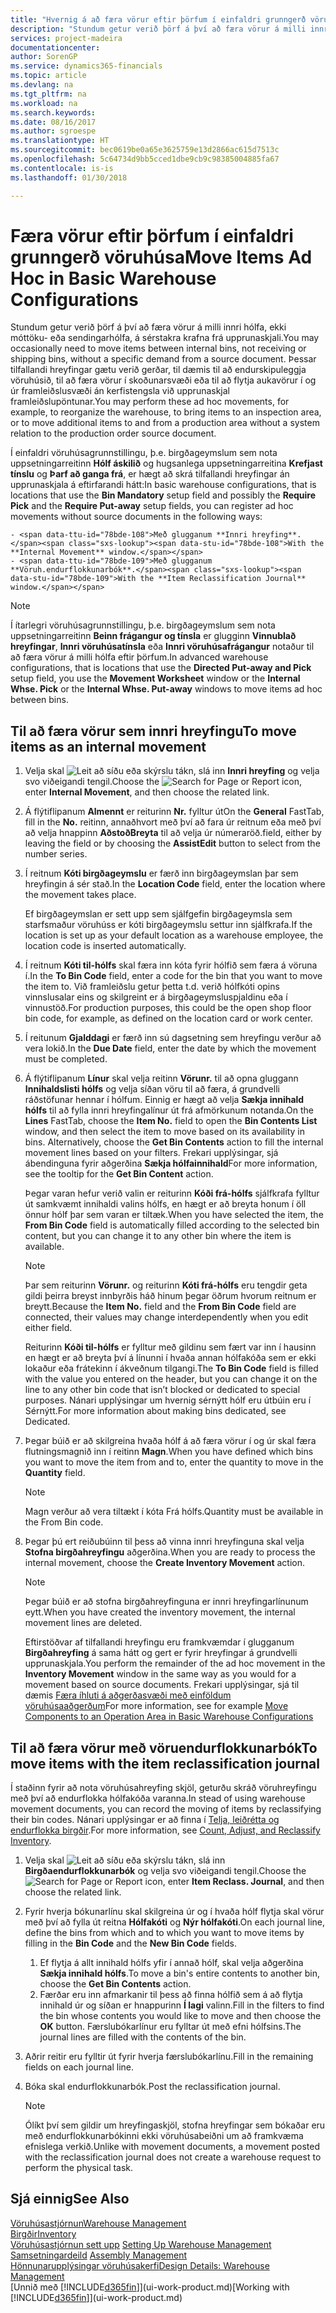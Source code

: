 ```yaml
---
title: "Hvernig á að færa vörur eftir þörfum í einfaldri grunngerð vöruhúsa | Microsoft Docs"
description: "Stundum getur verið þörf á því að færa vörur á milli innri hólfa, ekki móttöku- eða sendingarhólfa, á sérstakra krafna frá upprunaskjali. Þessar tilfallandi hreyfingar gætu verið gerðar, til dæmis til að endurskipuleggja vöruhúsið, til að færa vörur í skoðunarsvæði eða til að flytja aukavörur í og úr framleiðslusvæði án kerfistengsla við upprunaskjal framleiðslupöntunar."
services: project-madeira
documentationcenter: 
author: SorenGP
ms.service: dynamics365-financials
ms.topic: article
ms.devlang: na
ms.tgt_pltfrm: na
ms.workload: na
ms.search.keywords: 
ms.date: 08/16/2017
ms.author: sgroespe
ms.translationtype: HT
ms.sourcegitcommit: bec0619be0a65e3625759e13d2866ac615d7513c
ms.openlocfilehash: 5c64734d9bb5cced1dbe9cb9c98385004885fa67
ms.contentlocale: is-is
ms.lasthandoff: 01/30/2018

---
```

# <a name="move-items-ad-hoc-in-basic-warehouse-configurations"></a><span data-ttu-id="78bde-104">Færa vörur eftir þörfum í einfaldri grunngerð vöruhúsa</span><span class="sxs-lookup"><span data-stu-id="78bde-104">Move Items Ad Hoc in Basic Warehouse Configurations</span></span>
<span data-ttu-id="78bde-105">Stundum getur verið þörf á því að færa vörur á milli innri hólfa, ekki móttöku- eða sendingarhólfa, á sérstakra krafna frá upprunaskjali.</span><span class="sxs-lookup"><span data-stu-id="78bde-105">You may occasionally need to move items between internal bins, not receiving or shipping bins, without a specific demand from a source document.</span></span> <span data-ttu-id="78bde-106">Þessar tilfallandi hreyfingar gætu verið gerðar, til dæmis til að endurskipuleggja vöruhúsið, til að færa vörur í skoðunarsvæði eða til að flytja aukavörur í og úr framleiðslusvæði án kerfistengsla við upprunaskjal framleiðslupöntunar.</span><span class="sxs-lookup"><span data-stu-id="78bde-106">You may perform these ad hoc movements, for example, to reorganize the warehouse, to bring items to an inspection area, or to move additional items to and from a production area without a system relation to the production order source document.</span></span>  

<span data-ttu-id="78bde-107">Í einfaldri vöruhúsagrunnstillingu, þ.e. birgðageymslum sem nota uppsetningarreitinn **Hólf áskilið** og hugsanlega uppsetningarreitina **Krefjast tínslu** og **Þarf að ganga frá**, er hægt að skrá tilfallandi hreyfingar án upprunaskjala á eftirfarandi hátt:</span><span class="sxs-lookup"><span data-stu-id="78bde-107">In basic warehouse configurations, that is locations that use the **Bin Mandatory** setup field and possibly the **Require Pick** and the **Require Put-away** setup fields, you can register ad hoc movements without source documents in the following ways:</span></span>  

    - <span data-ttu-id="78bde-108">Með glugganum **Innri hreyfing**.</span><span class="sxs-lookup"><span data-stu-id="78bde-108">With the **Internal Movement** window.</span></span>  
    - <span data-ttu-id="78bde-109">Með glugganum **Vöruh.endurflokkunarbók**.</span><span class="sxs-lookup"><span data-stu-id="78bde-109">With the **Item Reclassification Journal** window.</span></span>  

> [!NOTE]  
>  <span data-ttu-id="78bde-110">Í ítarlegri vöruhúsagrunnstillingu, þ.e. birgðageymslum sem nota uppsetningarreitinn **Beinn frágangur og tínsla** er glugginn **Vinnublað hreyfingar**, **Innri vöruhúsatínsla** eða **Innri vöruhúsafrágangur** notaður til að færa vörur á milli hólfa eftir þörfum.</span><span class="sxs-lookup"><span data-stu-id="78bde-110">In advanced warehouse configurations, that is locations that use the **Directed Put-away and Pick** setup field, you use the **Movement Worksheet** window or the **Internal Whse. Pick** or the **Internal Whse. Put-away** windows to move items ad hoc between bins.</span></span>  

## <a name="to-move-items-as-an-internal-movement"></a><span data-ttu-id="78bde-111">Til að færa vörur sem innri hreyfingu</span><span class="sxs-lookup"><span data-stu-id="78bde-111">To move items as an internal movement</span></span>  
1.  <span data-ttu-id="78bde-112">Velja skal ![Leit að síðu eða skýrslu](media/ui-search/search_small.png "Leit að síðu eða skýrslu táknið") tákn, slá inn **Innri hreyfing** og velja svo viðeigandi tengil.</span><span class="sxs-lookup"><span data-stu-id="78bde-112">Choose the ![Search for Page or Report](media/ui-search/search_small.png "Search for Page or Report icon") icon, enter **Internal Movement**, and then choose the related link.</span></span>  
2.  <span data-ttu-id="78bde-113">Á flýtiflipanum **Almennt** er reiturinn **Nr.** fylltur út</span><span class="sxs-lookup"><span data-stu-id="78bde-113">On the **General** FastTab, fill in the **No.**</span></span> <span data-ttu-id="78bde-114">reitinn, annaðhvort með því að fara úr reitnum eða með því að velja hnappinn **AðstoðBreyta** til að velja úr númeraröð.</span><span class="sxs-lookup"><span data-stu-id="78bde-114">field, either by leaving the field or by choosing the **AssistEdit** button to select from the number series.</span></span>  
3.  <span data-ttu-id="78bde-115">Í reitnum **Kóti birgðageymslu** er færð inn birgðageymslan þar sem hreyfingin á sér stað.</span><span class="sxs-lookup"><span data-stu-id="78bde-115">In the **Location Code** field, enter the location where the movement takes place.</span></span>  

    <span data-ttu-id="78bde-116">Ef birgðageymslan er sett upp sem sjálfgefin birgðageymsla sem starfsmaður vöruhúss er kóti birgðageymslu settur inn sjálfkrafa.</span><span class="sxs-lookup"><span data-stu-id="78bde-116">If the location is set up as your default location as a warehouse employee, the location code is inserted automatically.</span></span>  
4.  <span data-ttu-id="78bde-117">Í reitnum **Kóti til-hólfs** skal færa inn kóta fyrir hólfið sem færa á vöruna í.</span><span class="sxs-lookup"><span data-stu-id="78bde-117">In the **To Bin Code** field, enter a code for the bin that you want to move the item to.</span></span> <span data-ttu-id="78bde-118">Við framleiðslu getur þetta t.d. verið hólfkóti opins vinnslusalar eins og skilgreint er á birgðageymsluspjaldinu eða í vinnustöð.</span><span class="sxs-lookup"><span data-stu-id="78bde-118">For production purposes, this could be the open shop floor bin code, for example, as defined on the location card or work center.</span></span>  
5.  <span data-ttu-id="78bde-119">Í reitunum **Gjalddagi** er færð inn sú dagsetning sem hreyfingu verður að vera lokið.</span><span class="sxs-lookup"><span data-stu-id="78bde-119">In the **Due Date** field, enter the date by which the movement must be completed.</span></span>  
6.  <span data-ttu-id="78bde-120">Á flýtiflipanum **Línur** skal velja reitinn **Vörunr.** til að opna gluggann **Innihaldslisti hólfs** og velja síðan vöru til að færa, á grundvelli ráðstöfunar hennar í hólfum. Einnig er hægt að velja **Sækja innihald hólfs** til að fylla innri hreyfingalínur út frá afmörkunum notanda.</span><span class="sxs-lookup"><span data-stu-id="78bde-120">On the **Lines** FastTab, choose the **Item No.** field to open the **Bin Contents List** window, and then select the item to move based on its availability in bins. Alternatively, choose the **Get Bin Contents** action to fill the internal movement lines based on your filters.</span></span> <span data-ttu-id="78bde-121">Frekari upplýsingar, sjá ábendinguna fyrir aðgerðina **Sækja hólfainnihald**</span><span class="sxs-lookup"><span data-stu-id="78bde-121">For more information, see the tooltip for the **Get Bin Content** action.</span></span>   

    <span data-ttu-id="78bde-122">Þegar varan hefur verið valin er reiturinn **Kóði frá-hólfs** sjálfkrafa fylltur út samkvæmt innihaldi valins hólfs, en hægt er að breyta honum í öll önnur hólf þar sem varan er tiltæk.</span><span class="sxs-lookup"><span data-stu-id="78bde-122">When you have selected the item, the **From Bin Code** field is automatically filled according to the selected bin content, but you can change it to any other bin where the item is available.</span></span>  

    > [!NOTE]  
    >  <span data-ttu-id="78bde-123">Þar sem reiturinn **Vörunr.** og reiturinn **Kóti frá-hólfs** eru tengdir geta gildi þeirra breyst innbyrðis háð hinum þegar öðrum hvorum reitnum er breytt.</span><span class="sxs-lookup"><span data-stu-id="78bde-123">Because the **Item No.** field and the **From Bin Code** field are connected, their values may change interdependently when you edit either field.</span></span>  

    <span data-ttu-id="78bde-124">Reiturinn **Kóði til-hólfs** er fylltur með gildinu sem fært var inn í hausinn en hægt er að breyta því á línunni í hvaða annan hólfakóða sem er ekki lokaður eða frátekinn í ákveðnum tilgangi.</span><span class="sxs-lookup"><span data-stu-id="78bde-124">The **To Bin Code** field is filled with the value you entered on the header, but you can change it on the line to any other bin code that isn’t blocked or dedicated to special purposes.</span></span> <span data-ttu-id="78bde-125">Nánari upplýsingar um hvernig sérnýtt hólf eru útbúin eru í Sérnýtt.</span><span class="sxs-lookup"><span data-stu-id="78bde-125">For more information about making bins dedicated, see Dedicated.</span></span>  
7.  <span data-ttu-id="78bde-126">Þegar búið er að skilgreina hvaða hólf á að færa vörur í og úr skal færa flutningsmagnið inn í reitinn **Magn**.</span><span class="sxs-lookup"><span data-stu-id="78bde-126">When you have defined which bins you want to move the item from and to, enter the quantity to move in the **Quantity** field.</span></span>  

    > [!NOTE]  
    >  <span data-ttu-id="78bde-127">Magn verður að vera tiltækt í kóta Frá hólfs.</span><span class="sxs-lookup"><span data-stu-id="78bde-127">Quantity must be available in the From Bin code.</span></span>  

8.  <span data-ttu-id="78bde-128">Þegar þú ert reiðubúinn til þess að vinna innri hreyfinguna skal velja **Stofna birgðahreyfingu** aðgerðina.</span><span class="sxs-lookup"><span data-stu-id="78bde-128">When you are ready to process the internal movement, choose the **Create Inventory Movement** action.</span></span>  

    > [!NOTE]  
    >  <span data-ttu-id="78bde-129">Þegar búið er að stofna birgðahreyfinguna er innri hreyfingarlínunum eytt.</span><span class="sxs-lookup"><span data-stu-id="78bde-129">When you have created the inventory movement, the internal movement lines are deleted.</span></span>  

    <span data-ttu-id="78bde-130">Eftirstöðvar af tilfallandi hreyfingu eru framkvæmdar í glugganum **Birgðahreyfing** á sama hátt og gert er fyrir hreyfingar á grundvelli upprunaskjala.</span><span class="sxs-lookup"><span data-stu-id="78bde-130">You perform the remainder of the ad hoc movement in the **Inventory Movement** window in the same way as you would for a movement based on source documents.</span></span> <span data-ttu-id="78bde-131">Frekari upplýsingar, sjá til dæmis [Færa íhluti á aðgerðasvæði með einföldum vöruhúsaaðgerðum](warehouse-how-to-move-components-to-an-operation-area-in-basic-warehousing.md)</span><span class="sxs-lookup"><span data-stu-id="78bde-131">For more information, see for example [Move Components to an Operation Area in Basic Warehouse Configurations](warehouse-how-to-move-components-to-an-operation-area-in-basic-warehousing.md)</span></span>  

## <a name="to-move-items-with-the-item-reclassification-journal"></a><span data-ttu-id="78bde-132">Til að færa vörur með vöruendurflokkunarbók</span><span class="sxs-lookup"><span data-stu-id="78bde-132">To move items with the item reclassification journal</span></span>
<span data-ttu-id="78bde-133">Í staðinn fyrir að nota vöruhúsahreyfing skjöl, geturðu skráð vöruhreyfingu með því að endurflokka hólfakóða varanna.</span><span class="sxs-lookup"><span data-stu-id="78bde-133">In stead of using warehouse movement documents, you can record the moving of items by reclassifying their bin codes.</span></span> <span data-ttu-id="78bde-134">Nánari upplýsingar er að finna í [Telja, leiðrétta og endurflokka birgðir](inventory-how-count-adjust-reclassify.md).</span><span class="sxs-lookup"><span data-stu-id="78bde-134">For more information, see [Count, Adjust, and Reclassify Inventory](inventory-how-count-adjust-reclassify.md).</span></span>   
1.  <span data-ttu-id="78bde-135">Velja skal ![Leit að síðu eða skýrslu](media/ui-search/search_small.png "Leit að síðu eða skýrslu táknið") tákn, slá inn **Birgðaendurflokkunarbók** og velja svo viðeigandi tengil.</span><span class="sxs-lookup"><span data-stu-id="78bde-135">Choose the ![Search for Page or Report](media/ui-search/search_small.png "Search for Page or Report icon") icon, enter **Item Reclass. Journal**, and then choose the related link.</span></span>  
2.  <span data-ttu-id="78bde-136">Fyrir hverja bókunarlínu skal skilgreina úr og í hvaða hólf flytja skal vörur með því að fylla út reitna **Hólfakóti** og **Nýr hólfakóti**.</span><span class="sxs-lookup"><span data-stu-id="78bde-136">On each journal line, define the bins from which and to which you want to move items by filling in the **Bin Code** and the **New Bin Code** fields.</span></span>  

    1.  <span data-ttu-id="78bde-137">Ef flytja á allt innihald hólfs yfir í annað hólf, skal velja aðgerðina **Sækja innihald hólfs**.</span><span class="sxs-lookup"><span data-stu-id="78bde-137">To move a bin's entire contents to another bin, choose the **Get Bin Contents** action.</span></span>  
    2.  <span data-ttu-id="78bde-138">Færðar eru inn afmarkanir til þess að finna hólfið sem á að flytja innihald úr og síðan er hnappurinn **Í lagi** valinn.</span><span class="sxs-lookup"><span data-stu-id="78bde-138">Fill in the filters to find the bin whose contents you would like to move and then choose the **OK** button.</span></span> <span data-ttu-id="78bde-139">Færslubókarlínur eru fylltar út með efni hólfsins.</span><span class="sxs-lookup"><span data-stu-id="78bde-139">The journal lines are filled with the contents of the bin.</span></span>  
3.  <span data-ttu-id="78bde-140">Aðrir reitir eru fylltir út fyrir hverja færslubókarlínu.</span><span class="sxs-lookup"><span data-stu-id="78bde-140">Fill in the remaining fields on each journal line.</span></span>   
4.  <span data-ttu-id="78bde-141">Bóka skal endurflokkunarbók.</span><span class="sxs-lookup"><span data-stu-id="78bde-141">Post the reclassification journal.</span></span>  

    > [!NOTE]  
    >  <span data-ttu-id="78bde-142">Ólíkt því sem gildir um hreyfingaskjöl, stofna hreyfingar sem bókaðar eru með endurflokkunarbókinni ekki vöruhúsabeiðni um að framkvæma efnislega verkið.</span><span class="sxs-lookup"><span data-stu-id="78bde-142">Unlike with movement documents, a movement posted with the reclassification journal does not create a warehouse request to perform the physical task.</span></span>  

## <a name="see-also"></a><span data-ttu-id="78bde-143">Sjá einnig</span><span class="sxs-lookup"><span data-stu-id="78bde-143">See Also</span></span>  
[<span data-ttu-id="78bde-144">Vöruhúsastjórnun</span><span class="sxs-lookup"><span data-stu-id="78bde-144">Warehouse Management</span></span>](warehouse-manage-warehouse.md)  
[<span data-ttu-id="78bde-145">Birgðir</span><span class="sxs-lookup"><span data-stu-id="78bde-145">Inventory</span></span>](inventory-manage-inventory.md)  
<span data-ttu-id="78bde-146">[Vöruhúsastjórnun sett upp](warehouse-setup-warehouse.md)   </span><span class="sxs-lookup"><span data-stu-id="78bde-146">[Setting Up Warehouse Management](warehouse-setup-warehouse.md)   </span></span>  
<span data-ttu-id="78bde-147">[Samsetningardeild](assembly-assemble-items.md)  </span><span class="sxs-lookup"><span data-stu-id="78bde-147">[Assembly Management](assembly-assemble-items.md)  </span></span>  
[<span data-ttu-id="78bde-148">Hönnunarupplýsingar vöruhúsakerfi</span><span class="sxs-lookup"><span data-stu-id="78bde-148">Design Details: Warehouse Management</span></span>](design-details-warehouse-management.md)  
<span data-ttu-id="78bde-149">[Unnið með [!INCLUDE[d365fin](includes/d365fin_md.md)]](ui-work-product.md)</span><span class="sxs-lookup"><span data-stu-id="78bde-149">[Working with [!INCLUDE[d365fin](includes/d365fin_md.md)]](ui-work-product.md)</span></span>

